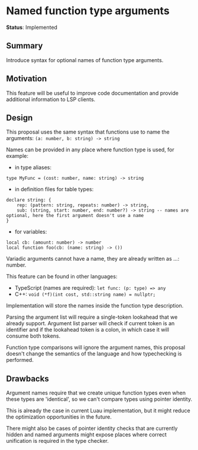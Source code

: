 # Named function type arguments

**Status**: Implemented

## Summary

Introduce syntax for optional names of function type arguments.

## Motivation

This feature will be useful to improve code documentation and provide additional information to LSP clients.

## Design

This proposal uses the same syntax that functions use to name the arguments: `(a: number, b: string) -> string`

Names can be provided in any place where function type is used, for example:

* in type aliases:
```luau
type MyFunc = (cost: number, name: string) -> string
```

* in definition files for table types:
```luau
declare string: {
    rep: (pattern: string, repeats: number) -> string,
    sub: (string, start: number, end: number?) -> string -- names are optional, here the first argument doesn't use a name
}
```

* for variables:
```luau
local cb: (amount: number) -> number
local function foo(cb: (name: string) -> ())
```

Variadic arguments cannot have a name, they are already written as ...: number.

This feature can be found in other languages:

* TypeScript (names are required): `let func: (p: type) => any`
* C++: `void (*f)(int cost, std::string name) = nullptr;`

Implementation will store the names inside the function type description.

Parsing the argument list will require a single-token lookahead that we already support.
Argument list parser will check if current token is an identifier and if the lookahead token is a colon, in which case it will consume both tokens.

Function type comparisons will ignore the argument names, this proposal doesn't change the semantics of the language and how typechecking is performed.

## Drawbacks

Argument names require that we create unique function types even when these types are 'identical', so we can't compare types using pointer identity.

This is already the case in current Luau implementation, but it might reduce the optimization opportunities in the future.

There might also be cases of pointer identity checks that are currently hidden and named arguments might expose places where correct unification is required in the type checker.
